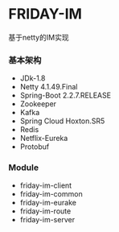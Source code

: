 # FRIDAY-IM
基于netty的IM实现


### 基本架构
* JDk-1.8
* Netty 4.1.49.Final
* Spring-Boot 2.2.7.RELEASE
* Zookeeper
* Kafka
* Spring Cloud Hoxton.SR5
* Redis
* Netflix-Eureka
* Protobuf

### Module
* friday-im-client
* friday-im-common
* friday-im-eurake
* friday-im-route
* friday-im-server




